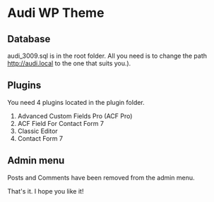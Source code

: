 # Audi WP Theme
## Database
audi_3009.sql is in the root folder. All you need is to change the path http://audi.local to the one that suits you.).

## Plugins
You need 4 plugins located in the plugin folder.
1. Advanced Custom Fields Pro (ACF Pro)
2. ACF Field For Contact Form 7
3. Classic Editor
4. Contact Form 7

## Admin menu
Posts and Comments have been removed from the admin menu.

That's it. I hope you like it!
